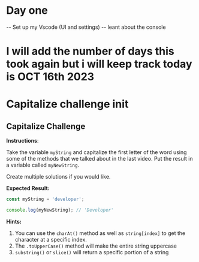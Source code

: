 <!--Coding in Vanilla Documenations -->
# Day one

-- Set up my Vscode (UI and settings)
-- leant about the console

# I will add the number of days this took again but i will keep track today is OCT 16th 2023

# Capitalize challenge init

## Capitalize Challenge

**Instructions**:

Take the variable `myString` and capitalize the first letter of the word using some of the methods that we talked about in the last video. Put the result in a variable called `myNewString`.

Create multiple solutions if you would like.

**Expected Result:**

```JavaScript
const myString = 'developer';

console.log(myNewString); // 'Developer'
```

**Hints:**

1. You can use the `charAt()` method as well as `string[index]` to get the character at a specific index.
2. The `.toUpperCase()` method will make the entire string uppercase
3. `substring()` or `slice()` will return a specific portion of a string
